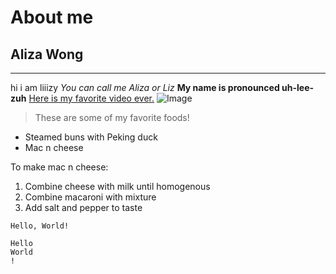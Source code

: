 # About me
## Aliza Wong
---
hi i am liiizy
*You can call me Aliza or Liz*
**My name is pronounced uh-lee-zuh**
[Here is my favorite video ever.](https://www.youtube.com/watch?v=ocg8s6iRDuw)
![Image](https://imgur.com/a/V1ZS1dH)

> These are some of my favorite foods!
* Steamed buns with Peking duck
* Mac n cheese

To make mac n cheese:
1. Combine cheese with milk until homogenous
2. Combine macaroni with mixture
3. Add salt and pepper to taste

`Hello, World!`
```
Hello
World
!
```
